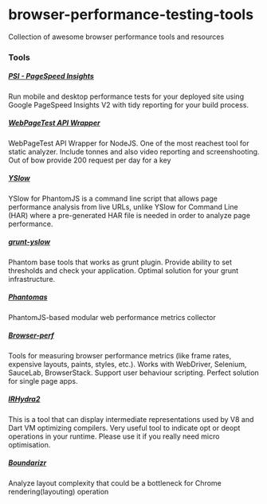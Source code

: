# browser-performance-testing-tools
Collection of awesome browser performance tools and resources


### Tools

##### [PSI - PageSpeed Insights](https://github.com/addyosmani/psi)
Run mobile and desktop performance tests for your deployed site using Google PageSpeed Insights V2 with tidy reporting for your build process.


##### [WebPageTest API Wrapper ](https://github.com/marcelduran/webpagetest-api)
WebPageTest API Wrapper for NodeJS. One of the most reachest tool for static analyzer. Include tonnes and also video reporting and screenshooting. Out of bow provide 200 request per day for a key

##### [YSlow](http://yslow.org/phantomjs/)
YSlow for PhantomJS is a command line script that allows page performance analysis from live URLs, unlike YSlow for Command Line (HAR) where a pre-generated HAR file is needed in order to analyze page performance.

##### [grunt-yslow](https://github.com/andyshora/grunt-yslow)
Phantom base tools that works as grunt plugin. Provide ability to set thresholds and check your application. Optimal solution for your grunt infrastructure.

##### [Phantomas](https://github.com/macbre/phantomas)
PhantomJS-based modular web performance metrics collector

##### [Browser-perf](https://github.com/axemclion/browser-perf)
Tools for measuring browser performance metrics (like frame rates, expensive layouts, paints, styles, etc.). Works with WebDriver, Selenium, SauceLab, BrowserStack. Support user behaviour scripting. Perfect solution for single page apps.


##### [IRHydra2](http://mrale.ph/irhydra/2/)
This is a tool that can display intermediate representations used by V8 and Dart VM optimizing compilers. Very useful tool to indicate opt or deopt operations in your runtime. Please use it if you really need micro optimisation.

##### [Boundarizr](https://github.com/paullewis/Boundarizr/)
Analyze layout complexity that could be a bottleneck for Chrome rendering(layouting) operation
